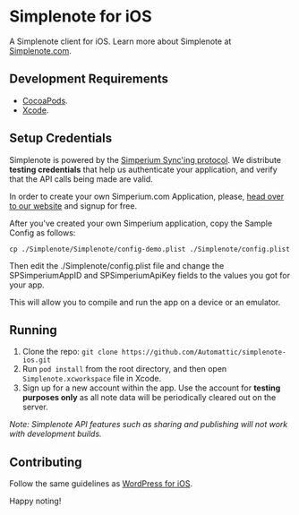 # Simplenote for iOS
A Simplenote client for iOS. Learn more about Simplenote at [Simplenote.com](https://simplenote.com).


## Development Requirements

* [CocoaPods](https://cocoapods.org/).
* [Xcode](https://developer.apple.com/xcode/).


## Setup Credentials

Simplenote is powered by the [Simperium Sync'ing protocol](https://www.simperium.com). We distribute **testing credentials** that help us authenticate your application, and verify that the API calls being made are valid.

In order to create your own Simperium.com Application, please, [head over to our website](https://www.simperium.com) and signup for free.

After you've created your own Simperium application, copy the Sample Config as follows:

```
cp ./Simplenote/Simplenote/config-demo.plist ./Simplenote/config.plist
```

Then edit the ./Simplenote/config.plist file and change the SPSimperiumAppID and SPSimperiumApiKey fields to the values you got for your app.

This will allow you to compile and run the app on a device or an emulator.


## Running

1. Clone the repo: `git clone https://github.com/Automattic/simplenote-ios.git`
2. Run `pod install` from the root directory, and then open `Simplenote.xcworkspace` file in Xcode.
3. Sign up for a new account within the app. Use the account for **testing purposes only** as all note data will be periodically cleared out on the server.

_Note: Simplenote API features such as sharing and publishing will not work with development builds._


## Contributing

Follow the same guidelines as [WordPress for iOS](https://make.wordpress.org/mobile/handbook/pathways/ios/how-to-contribute/).

Happy noting!
